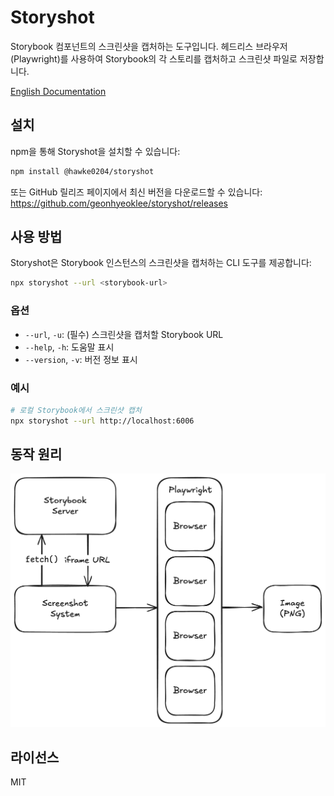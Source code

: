 # Storyshot

Storybook 컴포넌트의 스크린샷을 캡처하는 도구입니다. 헤드리스 브라우저(Playwright)를 사용하여 Storybook의 각 스토리를 캡처하고 스크린샷 파일로 저장합니다.

[English Documentation](./README.md)

## 설치

npm을 통해 Storyshot을 설치할 수 있습니다:

```bash
npm install @hawke0204/storyshot
```

또는 GitHub 릴리즈 페이지에서 최신 버전을 다운로드할 수 있습니다:
https://github.com/geonhyeoklee/storyshot/releases

## 사용 방법

Storyshot은 Storybook 인스턴스의 스크린샷을 캡처하는 CLI 도구를 제공합니다:

```bash
npx storyshot --url <storybook-url>
```

### 옵션

- `--url`, `-u`: (필수) 스크린샷을 캡처할 Storybook URL
- `--help`, `-h`: 도움말 표시
- `--version`, `-v`: 버전 정보 표시

### 예시

```bash
# 로컬 Storybook에서 스크린샷 캡처
npx storyshot --url http://localhost:6006
```

## 동작 원리

![Architecture](./architecture.png)

## 라이선스

MIT
